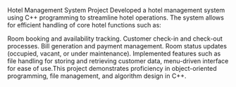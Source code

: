 Hotel Management System Project
Developed a hotel management system using C++ programming to streamline hotel operations. The system allows for efficient handling of core hotel functions such as:

Room booking and availability tracking.
Customer check-in and check-out processes.
Bill generation and payment management.
Room status updates (occupied, vacant, or under maintenance).
Implemented features such as file handling for storing and retrieving customer data, menu-driven interface for ease of use.This project demonstrates proficiency in object-oriented programming, file management, and algorithm design in C++.
